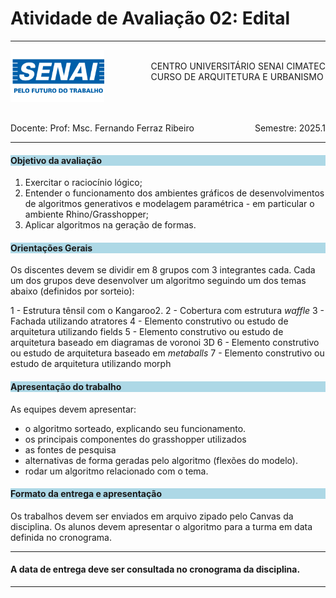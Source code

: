 # Atividade de Avaliação 02: Edital 

-----

<div style= "align: top;">

<span style="float: left;">
<img src="../../../figs_gerais/senai_logo.png" width="150">

</span>
<span style="float: right;"><br>
CENTRO UNIVERSITÁRIO SENAI CIMATEC <br>
CURSO DE ARQUITETURA E URBANISMO

</span>


</div>

<br><br><br><br><br><br>


<div>
    <span style="float: left;">Docente: Prof: Msc. Fernando Ferraz Ribeiro</span>
    <span style="float: right;">Semestre: 2025.1</span>
</div>

<br>

---


<h4 style="background : lightblue;">

Objetivo da avaliação

</h4>

1. Exercitar o raciocínio lógico;
2. Entender o funcionamento dos ambientes gráficos de desenvolvimentos de algoritmos generativos e modelagem paramétrica - em particular o ambiente Rhino/Grasshopper;
3. Aplicar algoritmos na geração de formas.

<h4 style="background:lightblue">
Orientações Gerais
</h4>

Os discentes devem se dividir em 8 grupos com 3 integrantes cada. Cada um dos grupos deve desenvolver um algoritmo seguindo um dos temas abaixo (definidos por sorteio):

1 - Estrutura tênsil com o Kangaroo2.
2 - Cobertura com estrutura *waffle*
3 - Fachada utilizando atratores
4 - Elemento construtivo ou estudo de arquitetura utilizando fields
5 - Elemento construtivo ou estudo de arquitetura baseado em diagramas de voronoi 3D
6 - Elemento construtivo ou estudo de arquitetura baseado em *metaballs*
7 - Elemento construtivo ou estudo de arquitetura utilizando morph



<h4 style="background:lightblue">
Apresentação do trabalho
</h4>

As equipes devem apresentar:

- o algoritmo sorteado, explicando seu funcionamento.
- os principais componentes do grasshopper utilizados
- as fontes de pesquisa
- alternativas de forma geradas pelo algoritmo (flexões do modelo).
- rodar um algoritmo relacionado com o tema.


<h4 style="background:lightblue"> Formato da entrega e apresentação</h4>

  Os trabalhos devem ser enviados em arquivo zipado pelo Canvas da disciplina.
  Os alunos devem apresentar o algoritmo para a turma em data definida no cronograma.


_______________

#### A data de entrega deve ser consultada no cronograma da disciplina.


_______________